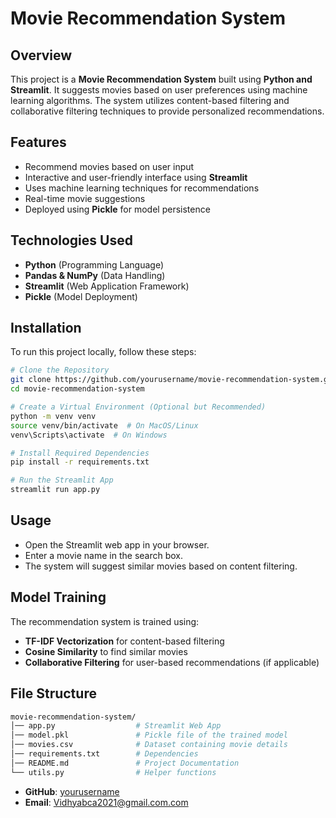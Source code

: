 # Movie Recommendation System

## Overview
This project is a **Movie Recommendation System** built using **Python and Streamlit**. It suggests movies based on user preferences using machine learning algorithms. The system utilizes content-based filtering and collaborative filtering techniques to provide personalized recommendations.

## Features
- Recommend movies based on user input
- Interactive and user-friendly interface using **Streamlit**
- Uses machine learning techniques for recommendations
- Real-time movie suggestions
- Deployed using **Pickle** for model persistence

## Technologies Used
- **Python** (Programming Language)
- **Pandas & NumPy** (Data Handling)
- **Streamlit** (Web Application Framework)
- **Pickle** (Model Deployment)

## Installation
To run this project locally, follow these steps:

```bash
# Clone the Repository
git clone https://github.com/yourusername/movie-recommendation-system.git
cd movie-recommendation-system

# Create a Virtual Environment (Optional but Recommended)
python -m venv venv
source venv/bin/activate  # On MacOS/Linux
venv\Scripts\activate  # On Windows

# Install Required Dependencies
pip install -r requirements.txt

# Run the Streamlit App
streamlit run app.py
```

## Usage
- Open the Streamlit web app in your browser.
- Enter a movie name in the search box.
- The system will suggest similar movies based on content filtering.

## Model Training
The recommendation system is trained using:
- **TF-IDF Vectorization** for content-based filtering
- **Cosine Similarity** to find similar movies
- **Collaborative Filtering** for user-based recommendations (if applicable)

## File Structure
```bash
movie-recommendation-system/
│── app.py                  # Streamlit Web App
│── model.pkl               # Pickle file of the trained model
│── movies.csv              # Dataset containing movie details
│── requirements.txt        # Dependencies
│── README.md               # Project Documentation
└── utils.py                # Helper functions
```


- **GitHub**: [yourusername](https://github.com/Vidhya2604)
- **Email**: Vidhyabca2021@gmail.com.com
